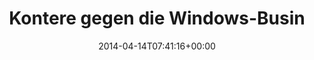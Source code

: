 ---
retweeted: false
source: <a href="http://twitter.com" rel="nofollow">Twitter Web Client</a>
entities:
  hashtags: []
  symbols: []
  user_mentions: []
  urls: []
display_text_range:
- '0'
- '124'
favorite_count: '4'
id_str: '455611730266443776'
truncated: false
retweet_count: '0'
id: '455611730266443776'
created_at: Mon Apr 14 07:41:16 +0000 2014
favorited: false
full_text: Kontere gegen die Windows-Business-Outlook-Wichtig-Menschen neben mir mit
  einer Google-Bildersuche nach dicken Eichhörnchen.
lang: de
tags:
- pesos:twitter
date: '2014-04-14T07:41:16+00:00'
src: https://twitter.com/bascht/status/455611730266443776
original_url: https://twitter.com/bascht/status/455611730266443776
type: twitter_tweet
text: Kontere gegen die Windows-Business-Outlook-Wichtig-Menschen neben mir mit einer
  Google-Bildersuche nach dicken Eichhörnchen.
title: Kontere gegen die Windows-Busin

---